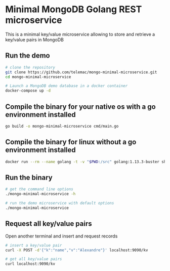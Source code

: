 # Minimal MongoDB Golang REST microservice

This is a minimal key/value microservice allowing to store and retrieve a key/value pairs in MongoDB

## Run the demo
```sh
# clone the repository
git clone https://github.com/telemac/mongo-minimal-microservice.git
cd mongo-minimal-microservice

# Launch a MongoDB demo database in a docker container
docker-compose up -d
```

## Compile the binary for your native os with a go environment installed
```sh
go build -o mongo-minimal-microservice cmd/main.go
```

## Compile the binary for linux without a go environment installed
```sh
docker run --rm --name golang -t -v "$PWD:/src" golang:1.13.3-buster sh -c "cd /src && go build -o mongo-minimal-microservice cmd/main.go"
```

## Run the binary
```sh
# get the command line options
./mongo-minimal-microservice -h

# run the demo microservice with default options
./mongo-minimal-microservice
```

## Request all key/value pairs

Open another terminal and insert and request records

```sh
# insert a key/value pair
curl -X POST -d'{"k":"name","v":"Alexandre"}' localhost:9090/kv

# get all key/value pairs
curl localhost:9090/kv
```
